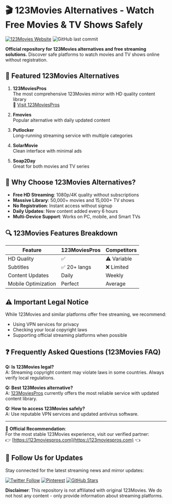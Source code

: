 # 🎬 123Movies Alternatives - Watch Free Movies & TV Shows Safely

[![123Movies Website](https://img.shields.io/badge/Official-123MoviesProS-FF5722?style=for-the-badge&logo=appveyor)](https://123moviespros.com)
![GitHub last commit](https://img.shields.io/github/last-commit/123Movies-Alternatives/123Movies-Alternatives?style=for-the-badge)

**Official repository for 123Movies alternatives and free streaming solutions.** Discover safe platforms to watch movies and TV shows online without registration.

## 📌 Featured 123Movies Alternatives

1. **123MoviesPros**  
   The most comprehensive 123Movies mirror with HD quality content library  
   🔗 [Visit 123MoviesPros](https://123moviespros.com)

2. **Fmovies**  
   Popular alternative with daily updated content

3. **Putlocker**  
   Long-running streaming service with multiple categories

4. **SolarMovie**  
   Clean interface with minimal ads

5. **Soap2Day**  
   Great for both movies and TV series

## 🚀 Why Choose 123Movies Alternatives?
- **Free HD Streaming**: 1080p/4K quality without subscriptions
- **Massive Library**: 50,000+ movies and 15,000+ TV shows
- **No Registration**: Instant access without signup
- **Daily Updates**: New content added every 6 hours
- **Multi-Device Support**: Works on PC, mobile, and Smart TVs

## 🔍 123Movies Features Breakdown
| Feature          | 123MoviesPros | Competitors |
|-------------------|---------------|-------------|
| HD Quality        | ✅            | ⚠️ Variable |
| Subtitles         | ✅ 20+ langs  | ❌ Limited  |
| Content Updates   | Daily         | Weekly      |
| Mobile Optimization| Perfect       | Average     |

## ⚠️ Important Legal Notice
While 123Movies and similar platforms offer free streaming, we recommend:
- Using VPN services for privacy
- Checking your local copyright laws
- Supporting official streaming platforms when possible

## ❓ Frequently Asked Questions (123Movies FAQ)

**Q: Is 123Movies legal?**  
A: Streaming copyright content may violate laws in some countries. Always verify local regulations.

**Q: Best 123Movies alternative?**  
A: [123MoviesPros](https://123moviespros.com) currently offers the most reliable service with updated content library.

**Q: How to access 123Movies safely?**  
A: Use reputable VPN services and updated antivirus software.

---

📢 **Official Recommendation**:  
For the most stable 123Movies experience, visit our verified partner:  
👉 [https://123moviespros.com](https://123moviespros.com) 👈

## 🔗 Follow Us for Updates
Stay connected for the latest streaming news and mirror updates:

[![Twitter Follow](https://img.shields.io/badge/Twitter-1DA1F2?style=for-the-badge&logo=twitter&logoColor=white)](https://x.com/123moviespros)
[![Pinterest](https://img.shields.io/badge/Pinterest-%23E60023.svg?style=for-the-badge&logo=Pinterest&logoColor=white)](https://www.pinterest.com/123moviespros)
[![GitHub Stars](https://img.shields.io/badge/GitHub-100000?style=for-the-badge&logo=github&logoColor=white)](https://github.com/123Movies-Alternatives)

**Disclaimer**: This repository is not affiliated with original 123Movies. We do not host any content - only provide information about streaming platforms.
